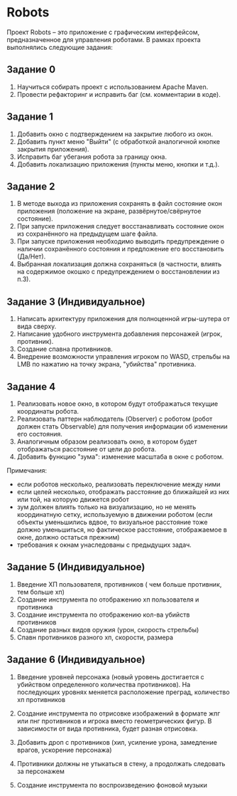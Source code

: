 # Robots

Проект Robots – это приложение с графическим интерфейсом, предназначенное для управления роботами. В рамках проекта выполнялись следующие задания:

## Задание 0

1. Научиться собирать проект с использованием Apache Maven.
2. Провести рефакторинг и исправить баг (см. комментарии в коде).

## Задание 1

1. Добавить окно с подтверждением на закрытие любого из окон.
2. Добавить пункт меню "Выйти" (с обработкой аналогичной кнопке закрытия приложения).
3. Исправить баг убегания робота за границу окна.
4. Добавить локализацию приложения (пункты меню, кнопки и т.д.).

## Задание 2

1. В методе выхода из приложения сохранять в файл состояние окон приложения (положение на экране, развёрнутое/свёрнутое состояние).
2. При запуске приложения следует восстанавливать состояние окон из сохранённого на предыдущем шаге файла.
3. При запуске приложения необходимо выводить предупреждение о наличии сохранённого состояния и предложение его восстановить (Да/Нет).
4. Выбранная локализация должна сохраняться (в частности, влиять на содержимое окошко с предупреждением о восстановлении из п.3).

## Задание 3 (Индивидуальное)

1. Написать архитектуру приложения для полноценной игры-шутера от вида сверху. 
2. Написание удобного инструмента добавления персонажей (игрок, противник).
3. Создание спавна противников.
4. Внедрение возможности управления игроком по WASD, стрельбы на LMB по нажатию на точку экрана, "убийства" противника.

## Задание 4

1. Реализовать новое окно, в котором будут отображаться текущие координаты робота.
2. Реализовать паттерн наблюдатель (Observer) с роботом (робот должен стать Observable) для получения информации об изменении его состояния.
3. Аналогичным образом реализовать окно, в котором будет отображаться расстояние от цели до робота.
4. Добавить функцию "зума": изменение масштаба в окне с роботом.

Примечания:
- если роботов несколько, реализовать переключение между ними
- если целей несколько, отображать расстояние до ближайшей из них или той, на которую движется робот
- зум должен влиять только на визуализацию, но не менять координатную сетку, используемую в движении роботом (если объекты уменьшились вдвое, то визуальное расстояние тоже должно уменьшиться, но фактическое расстояние, отображаемое в окне, должно остаться прежним)
- требования к окнам унаследованы с предыдущих задач.

## Задание 5 (Индивидуальное)

1. Введение ХП пользователя, противников ( чем больше противник, тем больше хп)
2. Создание инструмента по отображению хп пользователя и противника
3. Создание инструмента по отображению кол-ва убийств противников
4. Создание разных видов оружия (урон, скорость стрельбы)
5. Спавн противников разного хп, скорости, размера

## Задание 6 (Индивидуальное)


1. Введение уровней персонажа (новый уровень достигается с убийством определенного количества противников). На последующих уровнях меняется расположение преград, количество хп противников

2. Создание инструмента по отрисовке изображений в формате жпг или пнг противников и игрока вместо геометрических фигур. В зависимости от вида противника, будет разная отрисовка.

3. Добавить дроп с противников (хил, усиление урона, замедление врагов, ускорение персонажа)

4. Противники должны не утыкаться в стену, а продолжать следовать за персонажем

5. Создание инструмента по воспроизведению фоновой музыки
